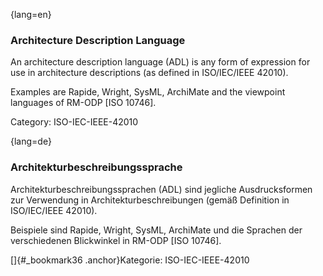 {lang=en}
### Architecture Description Language

An architecture description language (ADL) is any form of expression for use in architecture descriptions (as defined in ISO/IEC/IEEE 42010).

Examples are Rapide, Wright, SysML, ArchiMate and the viewpoint languages of RM-ODP [ISO 10746].

Category: ISO-IEC-IEEE-42010


{lang=de}
### Architekturbeschreibungssprache

Architekturbeschreibungssprachen (ADL) sind jegliche Ausdrucksformen
zur Verwendung in Architekturbeschreibungen (gemäß Definition in
ISO/IEC/IEEE 42010).

Beispiele sind Rapide, Wright, SysML, ArchiMate und die Sprachen der
verschiedenen Blickwinkel in RM-ODP \[ISO 10746\].

[]{#_bookmark36 .anchor}Kategorie: ISO-IEC-IEEE-42010